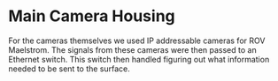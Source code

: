 # Main Camera Housing 

For the cameras themselves we used IP addressable cameras for ROV Maelstrom. The signals from these cameras were then passed to an Ethernet switch. This switch then handled figuring out what information needed to be sent to the surface. 

